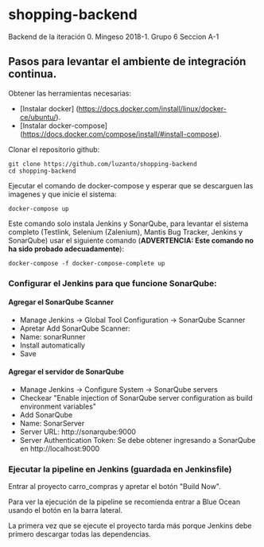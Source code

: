 # shopping-backend
Backend de la iteración 0. Mingeso 2018-1. Grupo 6 Seccion A-1

## Pasos para levantar el ambiente de integración continua.

Obtener las herramientas necesarias:
- [Instalar docker] (https://docs.docker.com/install/linux/docker-ce/ubuntu/).
- [Instalar docker-compose] (https://docs.docker.com/compose/install/#install-compose).

Clonar el repositorio github:
```
git clone https://github.com/luzanto/shopping-backend
cd shopping-backend
```
Ejecutar el comando de docker-compose y esperar que se descarguen las imagenes y que inicie el sistema:
```
docker-compose up
```
Este comando solo instala Jenkins y SonarQube, para levantar el sistema completo (Testlink, Selenium (Zalenium), Mantis Bug Tracker, Jenkins y SonarQube) usar el siguiente comando (**ADVERTENCIA: Este comando no ha sido probado adecuadamente**):
```
docker-compose -f docker-compose-complete up
```

### Configurar el Jenkins para que funcione SonarQube:

#### Agregar el SonarQube Scanner
- Manage Jenkins -> Global Tool Configuration -> SonarQube Scanner
- Apretar Add SonarQube Scanner:
- Name: sonarRunner
- Install automatically
- Save

#### Agregar el servidor de SonarQube
- Manage Jenkins -> Configure System -> SonarQube servers
- Checkear "Enable injection of SonarQube server configuration as build environment variables"
- Add SonarQube
- Name: SonarServer
- Server URL: http://sonarqube:9000
- Server Authentication Token: Se debe obtener ingresando a SonarQube en http://localhost:9000

### Ejecutar la pipeline en Jenkins (guardada en Jenkinsfile)

Entrar al proyecto carro_compras y apretar el botón "Build Now".

Para ver la ejecución de la pipeline se recomienda entrar a Blue Ocean usando el botón en la barra lateral.

La primera vez que se ejecute el proyecto tarda más porque Jenkins debe primero descargar todas las dependencias.

